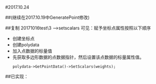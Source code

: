 #2017.10.24

##(继续在2017.10.19中GeneratePoint修改)

##复制 20171016test\3 -->setscalars
可见：赋予坐标点属性按照以下顺序
* 创建坐标点
* 创建polydata
* 加入点数据的标量值
* 先获取多边形数据的点数据指针，然后设置该点数据的标量属性值。
	```
  polydata->GetPointData()->SetScalars(weights);
  ```

##已实现：

